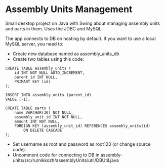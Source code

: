 # Assembly Units Management
Small desktop project on Java with Swing about managing assembly units and parts in them. Uses the JDBC and MySQL.

The app connects to DB on hosting by default. If you want to use a local MySQL server, you need to:
* Create new database named as assembly_units_db
* Create two tables using this code:
```
CREATE TABLE assembly_units (
	id INT NOT NULL AUTO_INCREMENT,
	parent_id INT NULL,
	PRIMARY KEY (id)
);

INSERT INTO assembly_units (parent_id)
VALUE (-1);

CREATE TABLE parts (
	name VARCHAR(30) NOT NULL,
	assembly_unit_id INT NOT NULL,
	amount INT NOT NULL,
	FOREIGN KEY (assembly_unit_id) REFERENCES assembly_units(id)
		ON DELETE CASCADE
);
```
* Set username as root and password as root123 (or change source code).
* Uncomment code for connecting to DB in assembly-units/src/ru/nikkozh/assemblyUnits/util/DBUtil.java
